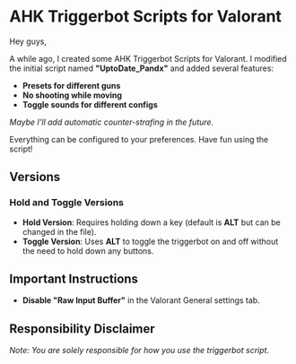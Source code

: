 # AHK Triggerbot Scripts for Valorant

Hey guys,

A while ago, I created some AHK Triggerbot Scripts for Valorant. I modified the initial script named **"UptoDate_Pandx"** and added several features:

- **Presets for different guns**
- **No shooting while moving**
- **Toggle sounds for different configs**

*Maybe I'll add automatic counter-strafing in the future.*

Everything can be configured to your preferences. Have fun using the script!

## Versions

### Hold and Toggle Versions

- **Hold Version**: Requires holding down a key (default is **ALT** but can be changed in the file).
- **Toggle Version**: Uses **ALT** to toggle the triggerbot on and off without the need to hold down any buttons.

## Important Instructions

- **Disable "Raw Input Buffer"** in the Valorant General settings tab.

## Responsibility Disclaimer

*Note: You are solely responsible for how you use the triggerbot script.*
